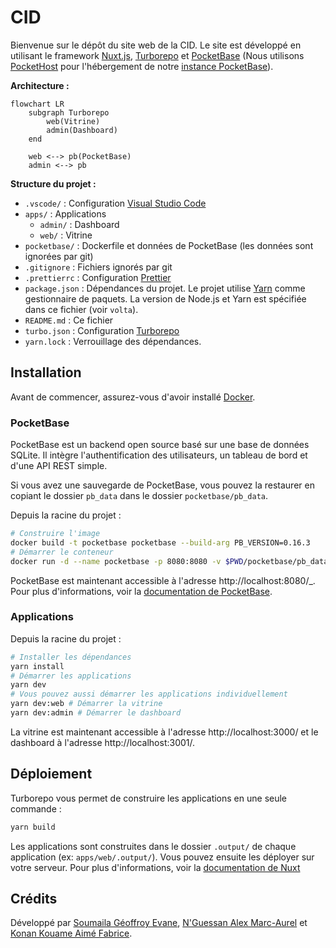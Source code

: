 # CID

Bienvenue sur le dépôt du site web de la CID. Le site est développé en utilisant le framework [Nuxt.js](https://nuxt.com/), [Turborepo](https://turbo.build/repo) et [PocketBase](https://pocketbase.io/) (Nous utilisons [PocketHost](https://pockethost.io/) pour l'hébergement de notre [instance PocketBase](https://cid.pockethost.io/_)).

**Architecture :**

```mermaid
flowchart LR
    subgraph Turborepo
        web(Vitrine) 
        admin(Dashboard)
    end

    web <--> pb(PocketBase)
    admin <--> pb
```

**Structure du projet :**

- `.vscode/` : Configuration [Visual Studio Code](https://code.visualstudio.com/)
- `apps/` : Applications
  - `admin/` : Dashboard
  - `web/` : Vitrine
- `pocketbase/` : Dockerfile et données de PocketBase (les données sont ignorées par git)
- `.gitignore` : Fichiers ignorés par git
- `.prettierrc` : Configuration [Prettier](https://prettier.io/)
- `package.json` : Dépendances du projet. Le projet utilise [Yarn](https://yarnpkg.com/) comme gestionnaire de paquets. La version de Node.js et Yarn est spécifiée dans ce fichier (voir `volta`).
- `README.md` : Ce fichier
- `turbo.json` : Configuration [Turborepo](https://turbo.build/repo)
- `yarn.lock` : Verrouillage des dépendances.



## Installation

Avant de commencer, assurez-vous d'avoir installé [Docker](https://www.docker.com/).

### PocketBase

PocketBase est un backend open source basé sur une base de données SQLite. Il intègre l'authentification des utilisateurs, un tableau de bord et d'une API REST simple.

Si vous avez une sauvegarde de PocketBase, vous pouvez la restaurer en copiant le dossier `pb_data` dans le dossier `pocketbase/pb_data`.

Depuis la racine du projet :

```bash
# Construire l'image
docker build -t pocketbase pocketbase --build-arg PB_VERSION=0.16.3
# Démarrer le conteneur
docker run -d --name pocketbase -p 8080:8080 -v $PWD/pocketbase/pb_data:/pb_data pocketbase serve --debug --http=0.0.0.0:8080 --dir=/pb_data
```

PocketBase est maintenant accessible à l'adresse http://localhost:8080/_. Pour plus d'informations, voir la [documentation de PocketBase](https://pocketbase.io/docs/).

### Applications

Depuis la racine du projet :

```bash
# Installer les dépendances
yarn install
# Démarrer les applications
yarn dev
# Vous pouvez aussi démarrer les applications individuellement
yarn dev:web # Démarrer la vitrine
yarn dev:admin # Démarrer le dashboard
```

La vitrine est maintenant accessible à l'adresse http://localhost:3000/ et le dashboard à l'adresse http://localhost:3001/.

## Déploiement

Turborepo vous permet de construire les applications en une seule commande :

```bash
yarn build
```

Les applications sont construites dans le dossier `.output/` de chaque application (ex: `apps/web/.output/`). Vous pouvez ensuite les déployer sur votre serveur. Pour plus d'informations, voir la [documentation de Nuxt](https://nuxt.com/docs/getting-started/deployment)

## Crédits

Développé par [Soumaila Géoffroy Evane](https://sovmulax.me/), [N'Guessan Alex Marc-Aurel](https://marcaureln.com) et [Konan Kouame Aimé Fabrice](https://konankouameaimefabrice.000webhostapp.com/index.php).
